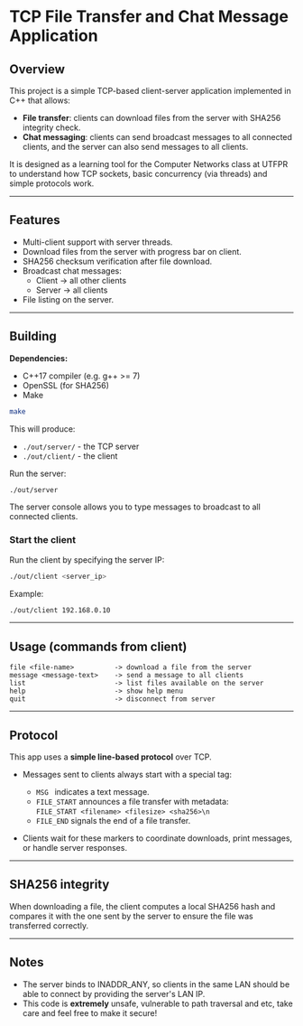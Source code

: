 # TCP File Transfer and Chat Message Application

## Overview

This project is a simple TCP-based client-server application implemented in C++ that allows:

- **File transfer**: clients can download files from the server with SHA256 integrity check.
- **Chat messaging**: clients can send broadcast messages to all connected clients, and the server can also send messages to all clients.

It is designed as a learning tool for the Computer Networks class at UTFPR to understand how TCP sockets, basic concurrency (via threads) and simple protocols work.

---

## Features

- Multi-client support with server threads.
- Download files from the server with progress bar on client.
- SHA256 checksum verification after file download.
- Broadcast chat messages:
  - Client -> all other clients
  - Server -> all clients
- File listing on the server.

---

## Building

**Dependencies:**  
- C++17 compiler (e.g. g++ >= 7)  
- OpenSSL (for SHA256)
- Make

```bash
make
```

This will produce:

- `./out/server/` - the TCP server
- `./out/client/` - the client

Run the server:

```bash
./out/server
```

The server console allows you to type messages to broadcast to all connected clients.

### Start the client
Run the client by specifying the server IP:

```bash
./out/client <server_ip>
```

Example:

```bash
./out/client 192.168.0.10
```

---

## Usage (commands from client)

```plaintext
file <file-name>          -> download a file from the server
message <message-text>    -> send a message to all clients
list                      -> list files available on the server
help                      -> show help menu
quit                      -> disconnect from server
```

---

## Protocol
This app uses a **simple line-based protocol** over TCP.

- Messages sent to clients always start with a special tag:
  - `MSG ` indicates a text message.
  - `FILE_START` announces a file transfer with metadata:  
    `FILE_START <filename> <filesize> <sha256>\n`
  - `FILE_END` signals the end of a file transfer.

- Clients wait for these markers to coordinate downloads, print messages, or handle server responses.

---

## SHA256 integrity
When downloading a file, the client computes a local SHA256 hash and compares it with the one sent by the server to ensure the file was transferred correctly.

---

## Notes
- The server binds to INADDR_ANY, so clients in the same LAN should be able to connect by providing the server's LAN IP.
- This code is **extremely** unsafe, vulnerable to path traversal and etc, take care and feel free to make it secure!


